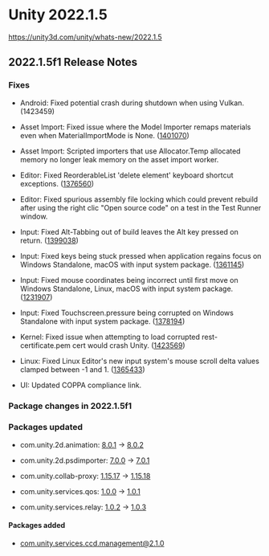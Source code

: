 # Unity 2022.1.5
https://unity3d.com/unity/whats-new/2022.1.5

## 2022.1.5f1 Release Notes


### Fixes
<ul>
<li><p>Android: Fixed potential crash during shutdown when using Vulkan. (1423459)</p></li>
<li><p>Asset Import: Fixed issue where the Model Importer remaps materials even when MaterialImportMode is None. (<a href="https://issuetracker.unity3d.com/issues/fbx-doesnt-change-its-prefabs-material-to-default-material-after-setting-material-creation-mode-to-none">1401070</a>)</p></li>
<li><p>Asset Import: Scripted importers that use Allocator.Temp allocated memory no longer leak memory on the asset import worker.</p></li>
<li><p>Editor: Fixed ReorderableList 'delete element' keyboard shortcut exceptions. (<a href="https://issuetracker.unity3d.com/issues/nullreference-error-is-thrown-when-trying-to-delete-an-array-element-in-the-inspector-with-delete-key">1376560</a>)</p></li>
<li><p>Editor: Fixed spurious assembly file locking which could prevent rebuild after using the right clic "Open source code" on a test in the Test Runner window.</p></li>
<li><p>Input: Fixed Alt-Tabbing out of build leaves the Alt key pressed on return. (<a href="https://issuetracker.unity3d.com/issues/alt-tabbing-out-of-build-leaves-the-alt-key-pressed-on-return">1399038</a>)</p></li>
<li><p>Input: Fixed keys being stuck pressed when application regains focus on Windows Standalone, macOS with input system package. (<a href="https://issuetracker.unity3d.com/issues/ispressed-keeps-returning-true-when-it-was-true-before-minimizing-the-build-window">1361145</a>)</p></li>
<li><p>Input: Fixed mouse coordinates being incorrect until first move on Windows Standalone, Linux, macOS with input system package. (<a href="https://issuetracker.unity3d.com/issues/mouse-coordinates-reported-as-00-until-the-first-move">1231907</a>)</p></li>
<li><p>Input: Fixed Touchscreen.pressure being corrupted on Windows Standalone with input system package. (<a href="https://issuetracker.unity3d.com/issues/touchscreen-dot-pressure-memory-not-cleared-leading-to-nan-value">1378194</a>)</p></li>
<li><p>Kernel: Fixed issue when attempting to load corrupted rest-certificate.pem cert would crash Unity. (<a href="https://issuetracker.unity3d.com/issues/unity-crashes-on-stackwalker-getcurrentcallstack-when-rest-certificate-dot-pem-is-corrupted">1423569</a>)</p></li>
<li><p>Linux: Fixed Linux Editor's new input system's mouse scroll delta values clamped between -1 and 1. (<a href="https://issuetracker.unity3d.com/issues/linux-editors-new-input-systems-mouse-scroll-delta-values-are-clamped-between-1-and-1-and-are-inverted">1365433</a>)</p></li>
<li><p>UI: Updated COPPA compliance link.</p></li>
</ul>

### Package changes in 2022.1.5f1

### Packages updated
<ul>
<li><p>com.unity.2d.animation: <a href="https://docs.unity3d.com/Packages/com.unity.2d.animation@8.0//changelog/CHANGELOG.html">8.0.1</a> → <a href="https://docs.unity3d.com/Packages/com.unity.2d.animation@8.0//changelog/CHANGELOG.html">8.0.2</a></p></li>
<li><p>com.unity.2d.psdimporter: <a href="https://docs.unity3d.com/Packages/com.unity.2d.psdimporter@7.0//changelog/CHANGELOG.html">7.0.0</a> → <a href="https://docs.unity3d.com/Packages/com.unity.2d.psdimporter@7.0//changelog/CHANGELOG.html">7.0.1</a></p></li>
<li><p>com.unity.collab-proxy: <a href="https://docs.unity3d.com/Packages/com.unity.collab-proxy@1.15//changelog/CHANGELOG.html">1.15.17</a> → <a href="https://docs.unity3d.com/Packages/com.unity.collab-proxy@1.15//changelog/CHANGELOG.html">1.15.18</a></p></li>
<li><p>com.unity.services.qos: <a href="https://docs.unity3d.com/Packages/com.unity.services.qos@1.0//changelog/CHANGELOG.html">1.0.0</a> → <a href="https://docs.unity3d.com/Packages/com.unity.services.qos@1.0//changelog/CHANGELOG.html">1.0.1</a></p></li>
<li><p>com.unity.services.relay: <a href="https://docs.unity3d.com/Packages/com.unity.services.relay@1.0//changelog/CHANGELOG.html">1.0.2</a> → <a href="https://docs.unity3d.com/Packages/com.unity.services.relay@1.0//changelog/CHANGELOG.html">1.0.3</a></p></li>
</ul>

#### Packages added
<ul>
<li><a href="https://docs.unity3d.com/Packages/com.unity.services.ccd.management@2.1//changelog/CHANGELOG.html">com.unity.services.ccd.management@2.1.0</a></li>
</ul>
